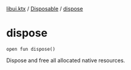 [libui.ktx](../README.md) / [Disposable](README.md) / [dispose](dispose.md)

# dispose

`open fun dispose()`

Dispose and free all allocated native resources.
